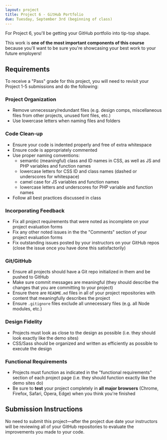 ```yaml
---
layout: project
title: Project 6 - GitHub Portfolio
due: Tuesday, September 3rd (beginning of class)
---
```


For Project 6, you'll be getting your GitHub portfolio into tip-top shape.

This work is **one of the most important components of this course** because you'll want to be sure you're showcasing your best work to your future employers!

## Requirements

To receive a "Pass" grade for this project, you will need to revisit your Project 1-5 submissions and do the following:

### Project Organization

- Remove unnecessary/redundant files (e.g. design comps, miscellaneous files from other projects, unused font files, etc.)
- Use lowercase letters when naming files and folders

### Code Clean-up

- Ensure your code is indented properly and free of extra whitespace
- Ensure code is appropriately commented
- Use proper naming conventions:
  - semantic (meaningful) class and ID names in CSS, as well as JS and PHP variables and function names
  - lowercase letters for CSS ID and class names (dashed or underscores for whitespace)
  - camel case for JS variables and function names
  - lowercase letters and underscores for PHP variable and function names
- Follow all best practices discussed in class

### Incorporating Feedback

- Fix all project requirements that were noted as incomplete on your project evaluation forms
- Fix any other noted issues in the the "Comments" section of your project evaluation forms
- Fix outstanding issues posted by your instructors on your GitHub repos (close the issue once you have done this satisfactorily)

### Git/GitHub

- Ensure all projects should have a Git repo initialized in them and be pushed to GitHub
- Make sure commit messages are meaningful (they should describe the changes that you are committing to your project)
- Ensure there are `README.md` files in all of your project repositories with content that meaningfully describes the project
- Ensure `.gitignore` files exclude all unnecessary files (e.g. all Node modules, etc.)

### Design Fidelity

- Projects must look as close to the design as possible (i.e. they should look exactly like the demo sites)
- CSS/Sass should be organized and written as efficiently as possible to execute the design

### Functional Requirements

- Projects must function as indicated in the "functional requirements" section of each project page (i.e. they should function exactly like the demo sites do)
- Be sure to **test** your project completely in **all major browsers** (Chrome, Firefox, Safari, Opera, Edge) when you think you're finished

## Submission Instructions

No need to submit this project&mdash;after the project due date your instructors will be reviewing all of your GitHub repositories to evaluate the improvements you made to your code.
